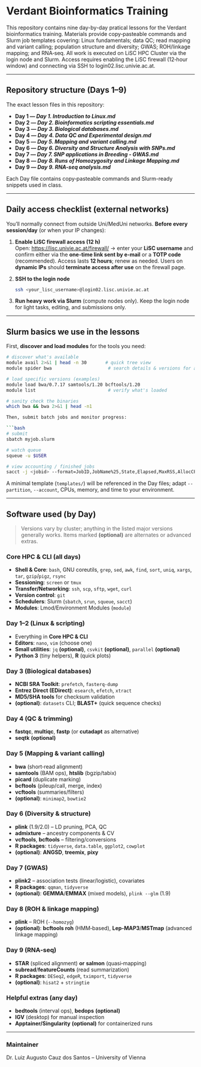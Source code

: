 # Verdant Bioinformatics Training 

This repository contains nine day-by-day pratical lessons for the Verdant bioinformatics training. Materials provide copy‑pasteable commands and Slurm job templates covering: Linux fundamentals; data QC; read mapping and variant calling; population structure and diversity; GWAS; ROH/linkage mapping; and RNA‑seq. All work is executed on LiSC HPC Cluster via the login node and Slurm. Access requires enabling the LiSC firewall (12‑hour window) and connecting via SSH to login02.lisc.univie.ac.at.

---

## Repository structure (Days 1–9)
The exact lesson files in this repository:

- **Day 1 — _Day 1. Introduction to Linux.md_**
- **Day 2 — _Day 2. Bioinformatics scripting essentials.md_**
- **Day 3 — _Day 3. Biological databases.md_**
- **Day 4 — _Day 4. Data QC and Experimental design.md_**
- **Day 5 — _Day 5. Mapping and variant calling.md_**
- **Day 6 — _Day 6. Diversity and Structure Analysis with SNPs.md_**
- **Day 7 — _Day 7. SNP applications in Breeding - GWAS.md_**
- **Day 8 — _Day 8. Runs of Homozygosity and Linkage Mapping.md_**
- **Day 9 — _Day 9. RNA-seq analysis.md_**

Each Day file contains copy‑pasteable commands and Slurm-ready snippets used in class.

---

## Daily access checklist (external networks)
You’ll normally connect from outside Uni/MedUni networks. **Before every session/day** (or when your IP changes):

1. **Enable LiSC firewall access (12 h)**  
   Open: https://lisc.univie.ac.at/firewall/ → enter your **LiSC username** and confirm either via the **one-time link sent by e‑mail** or a **TOTP code** (recommended). Access lasts **12 hours**; renew as needed. Users on **dynamic IPs** should **terminate access after use** on the firewall page.

2. **SSH to the login node**  
   ```bash
   ssh <your_lisc_username>@login02.lisc.univie.ac.at
   ```

3. **Run heavy work via Slurm** (compute nodes only). Keep the login node for light tasks, editing, and submissions only.

---

## Slurm basics we use in the lessons
First, **discover and load modules** for the tools you need:

```bash
# discover what's available
module avail 2>&1 | head -n 30       # quick tree view
module spider bwa                     # search details & versions for a tool

# load specific versions (examples)
module load bwa/0.7.17 samtools/1.20 bcftools/1.20
module list                           # verify what's loaded

# sanity check the binaries
which bwa && bwa 2>&1 | head -n1

Then, submit batch jobs and monitor progress:

```bash
# submit
sbatch myjob.slurm

# watch queue
squeue -u $USER

# view accounting / finished jobs
sacct -j <jobid> --format=JobID,JobName%25,State,Elapsed,MaxRSS,AllocCPUS
```

A minimal template (`templates/`) will be referenced in the Day files; adapt `--partition`, `--account`, CPUs, memory, and time to your environment.

---

## Software used (by Day)

> Versions vary by cluster; anything in the listed major versions generally works. Items marked **(optional)** are alternates or advanced extras.

### Core HPC & CLI (all days)
- **Shell & Core**: `bash`, GNU coreutils, `grep`, `sed`, `awk`, `find`, `sort`, `uniq`, `xargs`, `tar`, `gzip`/`pigz`, `rsync`
- **Sessioning**: `screen` or `tmux`
- **Transfer/Networking**: `ssh`, `scp`, `sftp`, `wget`, `curl`
- **Version control**: `git`
- **Schedulers**: Slurm (`sbatch`, `srun`, `squeue`, `sacct`)
- **Modules**: Lmod/Environment Modules (`module`)

### Day 1–2 (Linux & scripting)
- Everything in **Core HPC & CLI**
- **Editors**: `nano`, `vim` (choose one)
- **Small utilities**: `jq` **(optional)**, `csvkit` **(optional)**, `parallel` **(optional)**
- **Python 3** (tiny helpers), **R** (quick plots)

### Day 3 (Biological databases)
- **NCBI SRA Toolkit**: `prefetch`, `fasterq-dump`
- **Entrez Direct (EDirect)**: `esearch`, `efetch`, `xtract`
- **MD5/SHA tools** for checksum validation
- **(optional)**: `datasets` CLI; **BLAST+** (quick sequence checks)

### Day 4 (QC & trimming)
- **fastqc**, **multiqc**, **fastp** (or **cutadapt** as alternative)
- **seqtk** **(optional)**

### Day 5 (Mapping & variant calling)
- **bwa** (short‑read alignment)
- **samtools** (BAM ops), **htslib** (bgzip/tabix)
- **picard** (duplicate marking)
- **bcftools** (pileup/call, merge, index)
- **vcftools** (summaries/filters)
- **(optional)**: `minimap2`, `bowtie2`

### Day 6 (Diversity & structure)
- **plink** (1.9/2.0) – LD pruning, PCA, QC
- **admixture** – ancestry components & CV
- **vcftools**, **bcftools** – filtering/conversions
- **R packages**: `tidyverse`, `data.table`, `ggplot2`, `cowplot`
- **(optional)**: **ANGSD**, **treemix**, **pixy**

### Day 7 (GWAS)
- **plink2** – association tests (linear/logistic), covariates
- **R packages**: `qqman`, `tidyverse`
- **(optional)**: **GEMMA**/**EMMAX** (mixed models), `plink --glm` (1.9)

### Day 8 (ROH & linkage mapping)
- **plink** – ROH (`--homozyg`)
- **(optional)**: **bcftools roh** (HMM‑based), **Lep‑MAP3**/**MSTmap** (advanced linkage mapping)

### Day 9 (RNA‑seq)
- **STAR** (spliced alignment) **or** **salmon** (quasi‑mapping)
- **subread**/**featureCounts** (read summarization)
- **R packages**: `DESeq2`, `edgeR`, `tximport`, `tidyverse`
- **(optional)**: `hisat2` + `stringtie`

### Helpful extras (any day)
- **bedtools** (interval ops), **bedops** **(optional)**
- **IGV** (desktop) for manual inspection
- **Apptainer/Singularity** **(optional)** for containerized runs

---

### Maintainer
Dr. Luiz Augusto Cauz dos Santos – University of Vienna 
